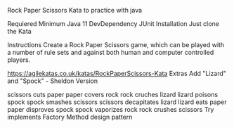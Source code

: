 Rock Paper Scissors
Kata to practice with java

Requiered
Minimum Java 11
DevDependency
JUnit
Installation
Just clone the Kata

Instructions
Create a Rock Paper Scissors game, which can be played with a number of rule sets and against both human and computer controlled players.

https://agilekatas.co.uk/katas/RockPaperScissors-Kata
Extras
Add "Lizard" and "Spock" - Sheldon Version

scissors cuts paper
paper covers rock
rock cruches lizard
lizard poisons spock
spock smashes scissors
scissors decapitates lizard
lizard eats paper
paper disproves spock
spock vaporizes rock
rock crushes scissors
Try implements Factory Method design pattern
